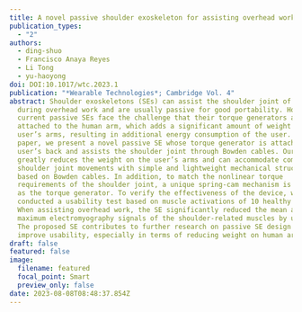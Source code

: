 ```yaml
---
title: A novel passive shoulder exoskeleton for assisting overhead work
publication_types:
  - "2"
authors:
  - ding-shuo
  - Francisco Anaya Reyes
  - Li Tong
  - yu-haoyong
doi: DOI:10.1017/wtc.2023.1
publication: "*Wearable Technologies*; Cambridge Vol. 4"
abstract: Shoulder exoskeletons (SEs) can assist the shoulder joint of workers
  during overhead work and are usually passive for good portability. However,
  current passive SEs face the challenge that their torque generators are often
  attached to the human arm, which adds a significant amount of weight to the
  user’s arms, resulting in additional energy consumption of the user. In this
  paper, we present a novel passive SE whose torque generator is attached to the
  user’s back and assists the shoulder joint through Bowden cables. Our approach
  greatly reduces the weight on the user’s arms and can accommodate complex
  shoulder joint movements with simple and lightweight mechanical structure
  based on Bowden cables. In addition, to match the nonlinear torque
  requirements of the shoulder joint, a unique spring-cam mechanism is proposed
  as the torque generator. To verify the effectiveness of the device, we
  conducted a usability test based on muscle activations of 10 healthy subjects.
  When assisting overhead work, the SE significantly reduced the mean and
  maximum electromyography signals of the shoulder-related muscles by up to 25%.
  The proposed SE contributes to further research on passive SE design to
  improve usability, especially in terms of reducing weight on human arms.
draft: false
featured: false
image:
  filename: featured
  focal_point: Smart
  preview_only: false
date: 2023-08-08T08:48:37.854Z
---
```

